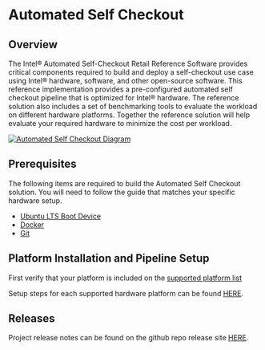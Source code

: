 # Automated Self Checkout

## Overview

The Intel® Automated Self-Checkout Retail Reference Software provides critical components required to build and deploy a self-checkout use case using Intel® hardware, software, and other open-source software. This reference implementation provides a pre-configured automated self checkout pipeline that is optimized for Intel® hardware.  The reference solution also includes a set of benchmarking tools to evaluate the workload on different hardware platforms. Together the reference solution will help evaluate your required hardware to minimize the cost per workload.

[![Automated Self Checkout Diagram](./images/vision-checkout-1.0.png)](./images/vision-checkout-1.0.png)

## Prerequisites

The following items are required to build the Automated Self Checkout solution. You will need to follow the guide that matches your specific hardware setup.

- [Ubuntu LTS Boot Device](https://ubuntu.com/tutorials/install-ubuntu-desktop#3-create-a-bootable-usb-stick)
- [Docker](https://docs.docker.com/engine/install/ubuntu/)
- [Git](https://git-scm.com/download/linux)

## Platform Installation and Pipeline Setup

First verify that your platform is included on the [supported platform list](./platforms.md)

Setup steps for each supported hardware platform can be found [HERE](./hardwaresetup.md).

## Releases

Project release notes can be found on the github repo release site [HERE](https://github.com/intel-retail/Automated-self-checkout/releases).

